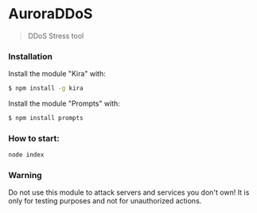 # AuroraDDoS

> DDoS Stress tool

### Installation
Install the module "Kira" with:

```bash
$ npm install -g kira
```

Install the module "Prompts" with:

```bash
$ npm install prompts
```

### How to start:

```bash
node index
```

### Warning

Do not use this module to attack servers and services you don't own! It is only for testing purposes and not for unauthorized actions.

